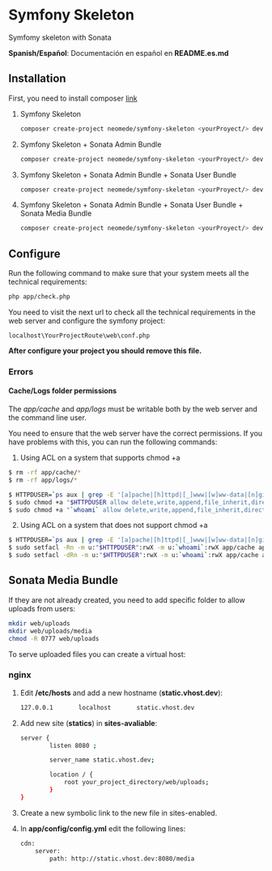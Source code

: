 Symfony Skeleton
================

Symfomy skeleton with Sonata

**Spanish/Español**: Documentación en español en **README.es.md**

Installation
------------

First, you need to install composer [link](https://getcomposer.org/doc/00-intro.md)

1. Symfony Skeleton

    ```sh
    composer create-project neomede/symfony-skeleton <yourProyect/> dev-symfony
    ```

2. Symfony Skeleton + Sonata Admin Bundle

    ```sh
    composer create-project neomede/symfony-skeleton <yourProyect/> dev-sonata-admin
    ```

3. Symfony Skeleton + Sonata Admin Bundle + Sonata User Bundle

    ```sh
    composer create-project neomede/symfony-skeleton <yourProyect/> dev-sonata-user
    ```

4. Symfony Skeleton + Sonata Admin Bundle + Sonata User Bundle + Sonata Media Bundle

    ```sh
    composer create-project neomede/symfony-skeleton <yourProyect/> dev-sonata-media
    ```

Configure
---------

Run the following command to make sure that your system meets all the technical requirements:

```sh
php app/check.php
```

You need to visit the next url to check all the technical requirements in the web server and configure the symfony project:

```
localhost\YourProjectRoute\web\conf.php
```

**After configure your project you should remove this file.**

### Errors

#### Cache/Logs folder permissions

The *app/cache* and *app/logs* must be writable both by the web server and the command line user.

You need to ensure that the web server have the correct permissions. If you have problems with this, you can run the following commands:

1. Using ACL on a system that supports chmod +a

```sh
$ rm -rf app/cache/*
$ rm -rf app/logs/*

$ HTTPDUSER=`ps aux | grep -E '[a]pache|[h]ttpd|[_]www|[w]ww-data|[n]ginx' | grep -v root | head -1 | cut -d\  -f1`
$ sudo chmod +a "$HTTPDUSER allow delete,write,append,file_inherit,directory_inherit" app/cache app/logs
$ sudo chmod +a "`whoami` allow delete,write,append,file_inherit,directory_inherit" app/cache app/logs
```

2. Using ACL on a system that does not support chmod +a

```sh
$ HTTPDUSER=`ps aux | grep -E '[a]pache|[h]ttpd|[_]www|[w]ww-data|[n]ginx' | grep -v root | head -1 | cut -d\  -f1`
$ sudo setfacl -Rn -m u:"$HTTPDUSER":rwX -m u:`whoami`:rwX app/cache app/logs
$ sudo setfacl -dRn -m u:"$HTTPDUSER":rwX -m u:`whoami`:rwX app/cache app/logs
```

Sonata Media Bundle
-------------------

If they are not already created, you need to add specific folder to allow uploads from users:

```sh
mkdir web/uploads
mkdir web/uploads/media
chmod -R 0777 web/uploads
```

To serve uploaded files you can create a virtual host:

### **nginx**

1. Edit **/etc/hosts** and add a new hostname (**static.vhost.dev**):

    ```sh
    127.0.0.1       localhost       static.vhost.dev
    ```

2. Add new site (**statics**) in **sites-avaliable**:

    ```sh
    server {
            listen 8080 ;

            server_name static.vhost.dev;

            location / {
                root your_project_directory/web/uploads;
            }
    }
    ```

3. Create a new symbolic link to the new file in sites-enabled.

4. In **app/config/config.yml** edit the following lines:

    ```sh
    cdn:
        server:
            path: http://static.vhost.dev:8080/media
    ```
